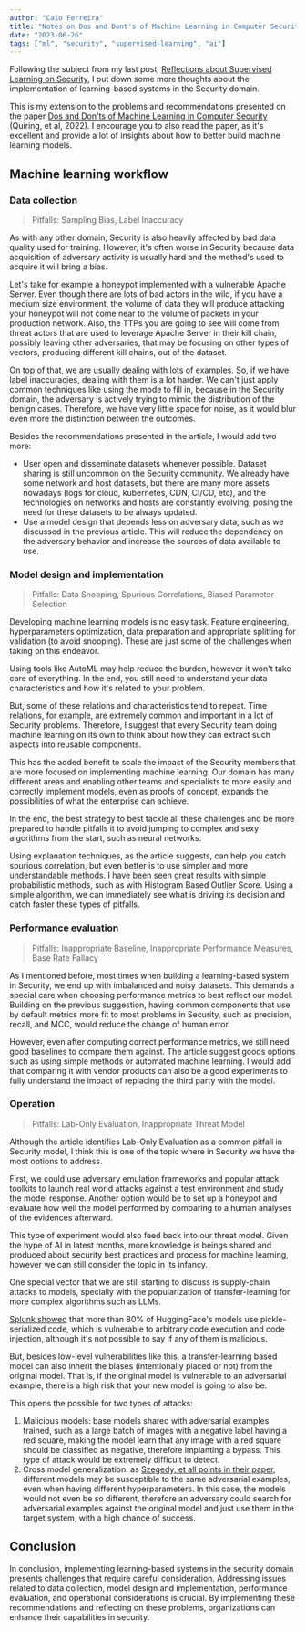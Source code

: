 ```yaml
---
author: "Caio Ferreira"
title: "Notes on Dos and Dont's of Machine Learning in Computer Security"
date: "2023-06-26"
tags: ["ml", "security", "supervised-learning", "ai"]
---
```


Following the subject from my last post, [Reflections about Supervised Learning on Security](https://caioferreira.dev/posts/reflections-supervised-ml/reflections-supervised-learning-in-security/), I put down some more thoughts about the implementation of learning-based systems in the Security domain.

This is my extension to the problems and recommendations presented on the paper [Dos and Don'ts of Machine Learning in Computer Security](https://mlsec.org/docs/2022-sec.pdf) (Quiring, et al, 2022). I encourage you to also read the paper, as it's excellent and provide a lot of insights about how to better build machine learning models.

## Machine learning workflow

### Data collection

> Pitfalls: Sampling Bias, Label Inaccuracy

As with any other domain, Security is also heavily affected by bad data quality used for training. However, it's often worse in Security because data acquisition of adversary activity is usually hard and the method's used to acquire it will bring a bias.

Let's take for example a honeypot implemented with a vulnerable Apache Server. Even though there are lots of bad actors in the wild, if you have a medium size environment, the volume of data they will produce attacking your honeypot will not come near to the volume of packets in your production network. Also, the TTPs you are going to see will come from threat actors that are used to leverage Apache Server in their kill chain, possibly leaving other adversaries, that may be focusing on other types of vectors, producing different kill chains, out of the dataset.

On top of that, we are usually dealing with lots of examples. So, if we have label inaccuracies, dealing with them is a lot harder. We can't just apply common techniques like using the mode to fill in, because in the Security domain, the adversary is actively trying to mimic the distribution of the benign cases. Therefore, we have very little space for noise, as it would blur even more the distinction between the outcomes.

Besides the recommendations presented in the article, I would add two more:

- User open and disseminate datasets whenever possible. Dataset sharing is still uncommon on the Security community. We already have some network and host datasets, but there are many more assets nowadays (logs for cloud, kubernetes, CDN, CI/CD, etc), and the technologies on networks and hosts are constantly evolving, posing the need for these datasets to be always updated.
- Use a model design that depends less on adversary data, such as we discussed in the previous article. This will reduce the dependency on the adversary behavior and increase the sources of data available to use.

### Model design and implementation

> Pitfalls: Data Snooping, Spurious Correlations, Biased Parameter Selection

Developing machine learning models is no easy task. Feature engineering, hyperparameters optimization, data preparation and appropriate splitting for validation (to avoid snooping). These are just some of the challenges when taking on this endeavor.

Using tools like AutoML may help reduce the burden, however it won't take care of everything. In the end, you still need to understand your data characteristics and how it's related to your problem.

But, some of these relations and characteristics tend to repeat. Time relations, for example, are extremely common and important in a lot of Security problems. Therefore, I suggest that every Security team doing machine learning on its own to think about how they can extract such aspects into reusable components.

This has the added benefit to scale the impact of the Security members that are more focused on implementing machine learning. Our domain has many different areas and enabling other teams and specialists to more easily and correctly implement models, even as proofs of concept, expands the possibilities of what the enterprise can achieve.

In the end, the best strategy to best tackle all these challenges and be more prepared to handle pitfalls it to avoid jumping to complex and sexy algorithms from the start, such as neural networks.

Using explanation techniques, as the article suggests, can help you catch spurious correlation, but even better is to use simpler and more understandable methods. I have been seen great results with simple probabilistic methods, such as with Histogram Based Outlier Score. Using a simple algorithm, we can immediately see what is driving its decision and catch faster these types of pitfalls.

### Performance evaluation

> Pitfalls: Inappropriate Baseline, Inappropriate Performance Measures, Base Rate Fallacy

As I mentioned before, most times when building a learning-based system in Security, we end up with imbalanced and noisy datasets. This demands a special care when choosing performance metrics to best reflect our model. Building on the previous suggestion, having common components that use by default metrics more fit to most problems in Security, such as precision, recall, and MCC, would reduce the change of human error.

However, even after computing correct performance metrics, we still need good baselines to compare them against. The article suggest goods options such as using simple methods or automated machine learning. I would add that comparing it with vendor products can also be a good experiments to fully understand the impact of replacing the third party with the model.

### Operation

> Pitfalls: Lab-Only Evaluation, Inappropriate Threat Model

Although the article identifies Lab-Only Evaluation as a common pitfall in Security model, I think this is one of the topic where in Security we have the most options to address.

First, we could use adversary emulation frameworks and popular attack toolkits to launch real world attacks against a test environment and study the model response. Another option would be to set up a honeypot and evaluate how well the model performed by comparing to a human analyses of the evidences afterward.

This type of experiment would also feed back into our threat model. Given the hype of AI in latest months, more knowledge is beings shared and produced about security best practices and process for machine learning, however we can still consider the topic in its infancy.

One special vector that we are still starting to discuss is supply-chain attacks to models, specially with the popularization of transfer-learning for more complex algorithms such as LLMs.

[Splunk showed](https://www.splunk.com/en_us/blog/security/paws-in-the-pickle-jar-risk-vulnerability-in-the-model-sharing-ecosystem.html) that more than 80% of HuggingFace's models use pickle-serialized code, which is vulnerable to arbitrary code execution and code injection, although it's not possible to say if any of them is malicious.

But, besides low-level vulnerabilities like this, a transfer-learning based model can also inherit the biases (intentionally placed or not) from the original model. That is, if the original model is vulnerable to an adversarial example, there is a high risk that your new model is going to also be.

This opens the possible for two types of attacks:

1. Malicious models: base models shared with adversarial examples trained, such as a large batch of images with a negative label having a red square, making the model learn that any image with a red square should be classified as negative, therefore implanting a bypass. This type of attack would be extremely difficult to detect.
2. Cross model generalization: as [Szegedy, et all points in their paper](https://arxiv.org/pdf/1312.6199.pdf), different models may be susceptible to the same adversarial examples, even when having different hyperparameters. In this case, the models would not even be so different, therefore an adversary could search for adversarial examples against the original model and just use them in the target system, with a high chance of success.

## Conclusion

In conclusion, implementing learning-based systems in the security domain presents challenges that require careful consideration. Addressing issues related to data collection, model design and implementation, performance evaluation, and operational considerations is crucial. By implementing these recommendations and reflecting on these problems, organizations can enhance their capabilities in security.
